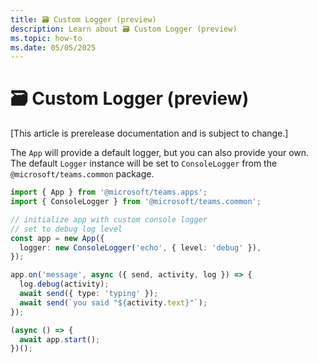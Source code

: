 ```yaml
---
title: 🗃️ Custom Logger (preview)
description: Learn about 🗃️ Custom Logger (preview)
ms.topic: how-to
ms.date: 05/05/2025
---
```


# 🗃️ Custom Logger (preview)

[This article is prerelease documentation and is subject to change.]

The `App` will provide a default logger, but you can also provide your own.
The default `Logger` instance will be set to `ConsoleLogger` from the
`@microsoft/teams.common` package.

<!-- langtabs-start -->
```typescript
import { App } from '@microsoft/teams.apps';
import { ConsoleLogger } from '@microsoft/teams.common';

// initialize app with custom console logger
// set to debug log level
const app = new App({
  logger: new ConsoleLogger('echo', { level: 'debug' }),
});

app.on('message', async ({ send, activity, log }) => {
  log.debug(activity);
  await send({ type: 'typing' });
  await send(`you said "${activity.text}"`);
});

(async () => {
  await app.start();
})();
```
<!-- langtabs-end -->